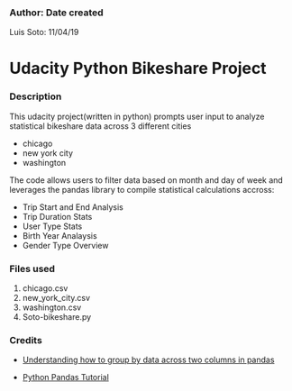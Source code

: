 ### Author: Date created
Luis Soto: 11/04/19

# Udacity Python Bikeshare Project

### Description
This udacity project(written in python) prompts user input to analyze statistical bikeshare data across 3 different cities

- chicago
- new york city
- washington

The code allows users to filter data based on month and day of week and leverages the pandas library to compile statistical calculations accross:

- Trip Start and End Analysis
- Trip Duration Stats
- User Type Stats
- Birth Year Analaysis
- Gender  Type Overview

### Files used
1. chicago.csv
2. new_york_city.csv
3. washington.csv
4. Soto-bikeshare.py

### Credits
- [Understanding how to group by data across two columns in pandas][1]

- [Python Pandas Tutorial][2] 



[1]: https://stackoverflow.com/questions/35268817/unique-combinations-of-values-in-selected-columns-in-pandas-data-frame-and-count

[2]: https://www.learndatasci.com/tutorials/python-pandas-tutorial-complete-introduction-for-beginners/
